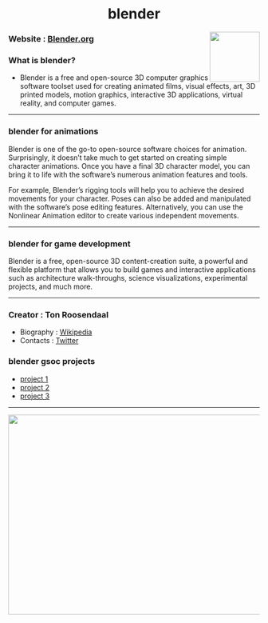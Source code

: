 <h1 align="center"> blender</h1>  
  
  
<img align="right" width=100px height=100px src="https://user-images.githubusercontent.com/76054109/137766094-3aa226b6-ed3a-4a87-9acc-09a7c4bb528b.png" />

### Website : [Blender.org](https://www.blender.org/) 
  
### What is blender?

- Blender is a free and open-source 3D computer graphics software toolset used for creating animated films, visual effects, art, 3D printed models, motion graphics, interactive 3D applications, virtual reality, and computer games.  
  
---
  
### blender for animations  
  
Blender is one of the go-to open-source software choices for animation. Surprisingly, it doesn’t take much to get started on creating simple character animations. Once you have a final 3D character model, you can bring it to life with the software’s numerous animation features and tools.

For example, Blender’s rigging tools will help you to achieve the desired movements for your character. Poses can also be added and manipulated with the software’s pose editing features. Alternatively, you can use the Nonlinear Animation editor to create various independent movements.
  
---
  
  
### blender for game development  
  
Blender is a free, open-source 3D content-creation suite, a powerful and flexible platform that allows you to build games and interactive applications such as architecture walk-throughs, science visualizations, experimental projects, and much more. 
  
---
### Creator : Ton Roosendaal  
 - Biography : [Wikipedia](https://en.wikipedia.org/wiki/Ton_Roosendaal)  
 - Contacts : [Twitter](https://twitter.com/tonroosendaal?ref_src=twsrc%5Egoogle%7Ctwcamp%5Eserp%7Ctwgr%5Eauthor)  
  
### blender gsoc projects  
  
- [project 1](https://code.blender.org/2021/09/gsoc-roundup-episode-three-ahead-of-the-curve-on-the-cutting-edge/?utm_source=www-homepage)  
- [project 2](https://code.blender.org/2021/09/gsoc-roundup-episode-two-editorial-endeavours/?utm_source=www-homepage)  
- [project 3](https://code.blender.org/2021/09/gsoc-roundup-geometry-codes/?utm_source=www-homepage)
  
---

 
<img align="center" width=1120px height=400px src="https://www.blendernation.com/wp-content/uploads/2018/01/blenderman-1-1.jpg" />  
   
   
